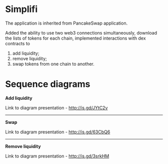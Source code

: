 Simplifi
===

The application is inherited from PancakeSwap application. 

Added the ability to use two web3 connections simultaneously, 
download the lists of tokens for each chain, implemented interactions with dex contracts to 
1. add liquidity;
2. remove liquidity; 
3. swap tokens from one chain to another.

Sequence diagrams
===

**Add liquidity**

Link to diagram presentation - http://is.gd/JYtC2v

---

**Swap**

Link to diagram presentation - http://is.gd/63CbQ6

---

**Remove liquidity**

Link to diagram presentation - http://is.gd/3srkHM